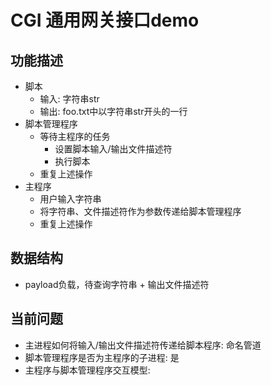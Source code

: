 # CGI 通用网关接口demo

## 功能描述
- 脚本
  - 输入: 字符串str
  - 输出: foo.txt中以字符串str开头的一行
- 脚本管理程序
  - 等待主程序的任务
    - 设置脚本输入/输出文件描述符
    - 执行脚本
  - 重复上述操作
- 主程序
  - 用户输入字符串
  - 将字符串、文件描述符作为参数传递给脚本管理程序
  - 重复上述操作

## 数据结构
- payload负载，待查询字符串 + 输出文件描述符

## 当前问题
- 主进程如何将输入/输出文件描述符传递给脚本程序: 命名管道
- 脚本管理程序是否为主程序的子进程: 是
- 主程序与脚本管理程序交互模型: 